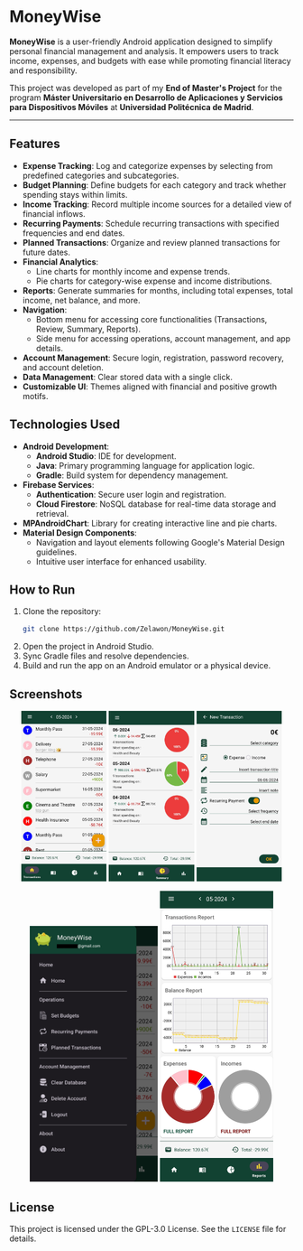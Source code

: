 # MoneyWise

**MoneyWise** is a user-friendly Android application designed to simplify personal financial management and analysis. 
It empowers users to track income, expenses, and budgets with ease while promoting financial literacy and responsibility.

This project was developed as part of my **End of Master's Project** for the program **Máster Universitario en Desarrollo de Aplicaciones y Servicios para Dispositivos Móviles** at **Universidad Politécnica de Madrid**.

---

## Features

- **Expense Tracking**: Log and categorize expenses by selecting from predefined categories and subcategories.
- **Budget Planning**: Define budgets for each category and track whether spending stays within limits.
- **Income Tracking**: Record multiple income sources for a detailed view of financial inflows.
- **Recurring Payments**: Schedule recurring transactions with specified frequencies and end dates.
- **Planned Transactions**: Organize and review planned transactions for future dates.
- **Financial Analytics**:
  - Line charts for monthly income and expense trends.
  - Pie charts for category-wise expense and income distributions.
- **Reports**: Generate summaries for months, including total expenses, total income, net balance, and more.
- **Navigation**:
  - Bottom menu for accessing core functionalities (Transactions, Review, Summary, Reports).
  - Side menu for accessing operations, account management, and app details.
- **Account Management**: Secure login, registration, password recovery, and account deletion.
- **Data Management**: Clear stored data with a single click.
- **Customizable UI**: Themes aligned with financial and positive growth motifs.

## Technologies Used

- **Android Development**:
  - **Android Studio**: IDE for development.
  - **Java**: Primary programming language for application logic.
  - **Gradle**: Build system for dependency management.
- **Firebase Services**:
  - **Authentication**: Secure user login and registration.
  - **Cloud Firestore**: NoSQL database for real-time data storage and retrieval.
- **MPAndroidChart**: Library for creating interactive line and pie charts.
- **Material Design Components**:
  - Navigation and layout elements following Google's Material Design guidelines.
  - Intuitive user interface for enhanced usability.

## How to Run

1. Clone the repository:
   ```bash
   git clone https://github.com/Zelawon/MoneyWise.git
   ```
2. Open the project in Android Studio.
3. Sync Gradle files and resolve dependencies.
4. Build and run the app on an Android emulator or a physical device.

## Screenshots

<p align="center">
  <img src="https://github.com/Zelawon/MoneyWise/blob/master/appScreenshots/Transactionfrag.jpg" width="30%">
  <img src="https://github.com/Zelawon/MoneyWise/blob/master/appScreenshots/summaryfrag.jpg" width="30%">
  <img src="https://github.com/Zelawon/MoneyWise/blob/master/appScreenshots/adduserrecc.jpg" width="30%">
</p>

<p align="center">
  <img src="https://github.com/Zelawon/MoneyWise/blob/master/appScreenshots/sidemenu.jpg" width="45%">
  <img src="https://github.com/Zelawon/MoneyWise/blob/master/appScreenshots/reportsfrag.jpg" width="40%">
</p>

## License
This project is licensed under the GPL-3.0 License. See the `LICENSE` file for details.
